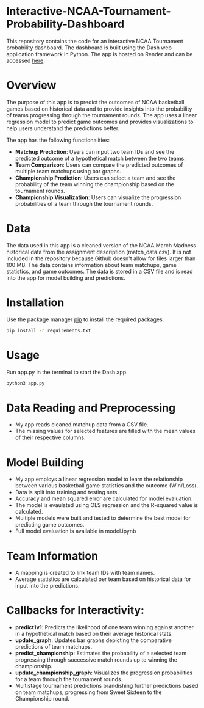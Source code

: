 # Interactive-NCAA-Tournament-Probability-Dashboard

This repository contains the code for an interactive NCAA Tournament probability dashboard. The dashboard is built using the Dash web application framework in Python. The app is hosted on Render and can be accessed [here](https://interactive-ncaa-tournament-probability.onrender.com).

# Overview

The purpose of this app is to predict the outcomes of NCAA basketball games based on historical data and to provide insights into the probability of teams progressing through the tournament rounds. The app uses a linear regression model to predict game outcomes and provides visualizations to help users understand the predictions better.

The app has the following functionalities:

-   **Matchup Prediction**: Users can input two team IDs and see the predicted outcome of a hypothetical match between the two teams.
-   **Team Comparison**: Users can compare the predicted outcomes of multiple team matchups using bar graphs.
-   **Championship Prediction**: Users can select a team and see the probability of the team winning the championship based on the tournament rounds.
-   **Championship Visualization**: Users can visualize the progression probabilities of a team through the tournament rounds.

# Data

The data used in this app is a cleaned version of the NCAA March Madness historical data from the assignment description (match_data.csv). It is not included in the repository because Github doesn't allow for files larger than 100 MB. The data contains information about team matchups, game statistics, and game outcomes. The data is stored in a CSV file and is read into the app for model building and predictions.

# Installation

Use the package manager [pip](https://pip.pypa.io/en/stable/) to install the required packages.

```bash
pip install -r requirements.txt
```

# Usage

Run app.py in the terminal to start the Dash app.

```bash
python3 app.py
```

# Data Reading and Preprocessing

-   My app reads cleaned matchup data from a CSV file.
-   The missing values for selected features are filled with the mean values of their respective columns.

# Model Building

-   My app employs a linear regression model to learn the relationship between various basketball game statistics and the outcome (Win/Loss).
-   Data is split into training and testing sets.
-   Accuracy and mean squared error are calculated for model evaluation.
-   The model is evaulated using OLS regression and the R-squared value is calculated.
-   Multiple models were built and tested to determine the best model for predicting game outcomes.
-   Full model evaluation is available in model.ipynb

# Team Information

-   A mapping is created to link team IDs with team names.
-   Average statistics are calculated per team based on historical data for input into the predictions.

# Callbacks for Interactivity:

-   **predict1v1**: Predicts the likelihood of one team winning against another in a hypothetical match based on their average historical stats.
-   **update_graph**: Updates bar graphs depicting the comparative predictions of team matchups.
-   **predict_championship**: Estimates the probability of a selected team progressing through successive match rounds up to winning the championship.
-   **update_championship_graph**: Visualizes the progression probabilities for a team through the tournament rounds.
-   Multistage tournament predictions brandishing further predictions based on team matchups, progressing from Sweet Sixteen to the Championship round.
